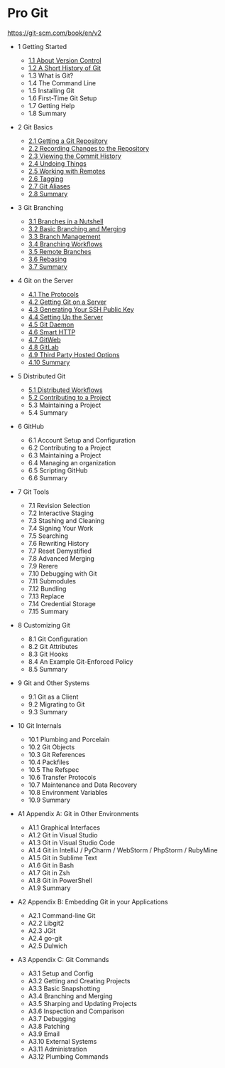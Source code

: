 # Pro Git

<https://git-scm.com/book/en/v2>

- 1 Getting Started
  - [1.1 About Version Control](1.1/README.md)
  - [1.2 A Short History of Git](1.2/README.md)
  - 1.3 What is Git?
  - 1.4 The Command Line
  - 1.5 Installing Git
  - 1.6 First-Time Git Setup
  - 1.7 Getting Help
  - 1.8 Summary

- 2 Git Basics
  - [2.1 Getting a Git Repository](2.1/README.md)
  - [2.2 Recording Changes to the Repository](2.2/README.md)
  - [2.3 Viewing the Commit History](2.3/README.md)
  - [2.4 Undoing Things](2.4/README.md)
  - [2.5 Working with Remotes](2.5/README.md)
  - [2.6 Tagging](2.6/README.md)
  - [2.7 Git Aliases](2.7/README.md)
  - [2.8 Summary](2.8/README.md)

- 3 Git Branching
  - [3.1 Branches in a Nutshell](3.1/README.md)
  - [3.2 Basic Branching and Merging](3.2/README.md)
  - [3.3 Branch Management](3.3/README.md)
  - [3.4 Branching Workflows](3.4/README.md)
  - [3.5 Remote Branches](3.5/README.md)
  - [3.6 Rebasing](3.6/README.md)
  - [3.7 Summary](3.7/README.md)

- 4 Git on the Server
  - [4.1 The Protocols](4.1/README.md)
  - [4.2 Getting Git on a Server](4.2/README.md)
  - [4.3 Generating Your SSH Public Key](4.3/README.md)
  - [4.4 Setting Up the Server](4.4/README.md)
  - [4.5 Git Daemon](4.5/README.md)
  - [4.6 Smart HTTP](4.6/README.md)
  - [4.7 GitWeb](4.7/README.md)
  - [4.8 GitLab](4.8/README.md)
  - [4.9 Third Party Hosted Options](4.9/README.md)
  - [4.10 Summary](4.10/README.md)

- 5 Distributed Git
  - [5.1 Distributed Workflows](5.1/README.md)
  - [5.2 Contributing to a Project](5.2/README.md)
  - 5.3 Maintaining a Project
  - 5.4 Summary

- 6 GitHub
  - 6.1 Account Setup and Configuration
  - 6.2 Contributing to a Project
  - 6.3 Maintaining a Project
  - 6.4 Managing an organization
  - 6.5 Scripting GitHub
  - 6.6 Summary

- 7 Git Tools
  - 7.1 Revision Selection
  - 7.2 Interactive Staging
  - 7.3 Stashing and Cleaning
  - 7.4 Signing Your Work
  - 7.5 Searching
  - 7.6 Rewriting History
  - 7.7 Reset Demystified
  - 7.8 Advanced Merging
  - 7.9 Rerere
  - 7.10 Debugging with Git
  - 7.11 Submodules
  - 7.12 Bundling
  - 7.13 Replace
  - 7.14 Credential Storage
  - 7.15 Summary

- 8 Customizing Git
  - 8.1 Git Configuration
  - 8.2 Git Attributes
  - 8.3 Git Hooks
  - 8.4 An Example Git-Enforced Policy
  - 8.5 Summary

- 9 Git and Other Systems
  - 9.1 Git as a Client
  - 9.2 Migrating to Git
  - 9.3 Summary

- 10 Git Internals
  - 10.1 Plumbing and Porcelain
  - 10.2 Git Objects
  - 10.3 Git References
  - 10.4 Packfiles
  - 10.5 The Refspec
  - 10.6 Transfer Protocols
  - 10.7 Maintenance and Data Recovery
  - 10.8 Environment Variables
  - 10.9 Summary

- A1 Appendix A: Git in Other Environments
  - A1.1 Graphical Interfaces
  - A1.2 Git in Visual Studio
  - A1.3 Git in Visual Studio Code
  - A1.4 Git in IntelliJ / PyCharm / WebStorm / PhpStorm / RubyMine
  - A1.5 Git in Sublime Text
  - A1.6 Git in Bash
  - A1.7 Git in Zsh
  - A1.8 Git in PowerShell
  - A1.9 Summary

- A2 Appendix B: Embedding Git in your Applications
  - A2.1 Command-line Git
  - A2.2 Libgit2
  - A2.3 JGit
  - A2.4 go-git
  - A2.5 Dulwich

- A3 Appendix C: Git Commands
  - A3.1 Setup and Config
  - A3.2 Getting and Creating Projects
  - A3.3 Basic Snapshotting
  - A3.4 Branching and Merging
  - A3.5 Sharping and Updating Projects
  - A3.6 Inspection and Comparison
  - A3.7 Debugging
  - A3.8 Patching
  - A3.9 Email
  - A3.10 External Systems
  - A3.11 Administration
  - A3.12 Plumbing Commands